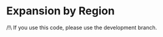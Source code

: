 Expansion by Region
===================

/!\ If you use this code, please use the development branch.
